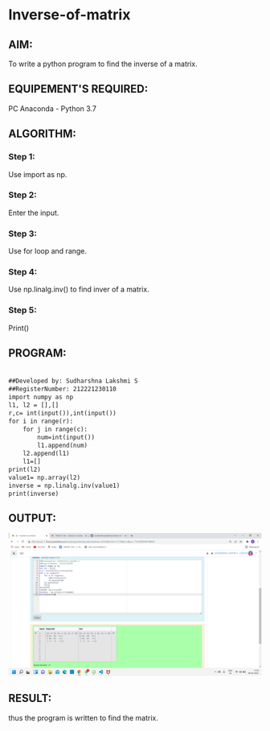 # Inverse-of-matrix

## AIM:
To write a python program to find the inverse of a matrix.

## EQUIPEMENT'S REQUIRED:
PC Anaconda - Python 3.7

## ALGORITHM:
### Step 1:
Use import as np.
### Step 2:
Enter the input.
### Step 3:
Use for  loop and range.
### Step 4:
Use np.linalg.inv() to find inver of a matrix.
### Step 5:
Print()

## PROGRAM:

```

##Developed by: Sudharshna Lakshmi S
##RegisterNumber: 212221230110
import numpy as np
l1, l2 = [],[]
r,c= int(input()),int(input())
for i in range(r):
    for j in range(c):
        num=int(input())
        l1.append(num)
    l2.append(l1)
    l1=[]
print(l2)   
value1= np.array(l2)
inverse = np.linalg.inv(value1)
print(inverse)

```

## OUTPUT:

![Output](.//output.png)

## RESULT:
thus the program is written to find the matrix.
